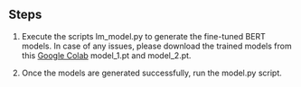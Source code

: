 
## Steps ##


1. Execute the scripts lm_model.py  to generate the fine-tuned BERT models. In case of any issues, please download the trained models from this <a href='https://drive.google.com/drive/folders/1_yXNhXNq2EVUhQ0j93fKeWLLggnrvigy?usp=share_link'>Google Colab</a> model_1.pt and model_2.pt.

2. Once the models are generated successfully, run the model.py script.


